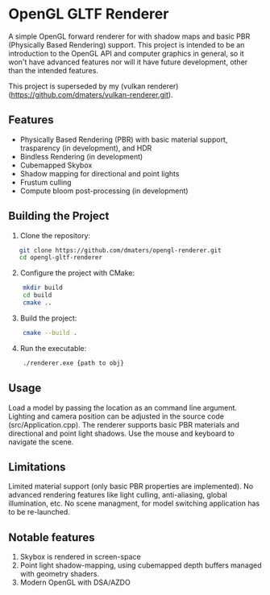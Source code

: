 # OpenGL GLTF Renderer

A simple OpenGL forward renderer for with shadow maps and basic PBR (Physically Based Rendering) support. This project is intended to be an introduction to the OpenGL API and computer graphics in general, so it won't have advanced features nor will it have future development, other than the intended features. 

This project is superseded by my (vulkan renderer)(https://github.com/dmaters/vulkan-renderer.git).


## Features
- Physically Based Rendering (PBR) with basic material support, trasparency (in development), and HDR
- Bindless Rendering (in development)
- Cubemapped Skybox
- Shadow mapping for directional and point lights
- Frustum culling
- Compute bloom post-processing (in development)


## Building the Project
1. Clone the repository:
```bash
   git clone https://github.com/dmaters/opengl-renderer.git
   cd opengl-gltf-renderer
```
2. Configure the project with CMake:
```bash
    mkdir build
    cd build
    cmake ..
```
3. Build the project:

```bash
    cmake --build .
```
4. Run the executable:

```bash
    ./renderer.exe {path to obj}
```

## Usage

Load a model by passing the location as an command line argument.
Lighting and camera position can be adjusted in the source code (src/Application.cpp).
The renderer supports basic PBR materials and directional and point light shadows.
Use the mouse and keyboard to navigate the scene.

## Limitations

Limited material support (only basic PBR properties are implemented).
No advanced rendering features like light culling, anti-aliasing, global illumination, etc. 
No scene managment, for model switching application has to be re-launched.

## Notable features

1. Skybox is rendered in screen-space
2. Point light shadow-mapping, using cubemapped depth buffers managed with geometry shaders.
3. Modern OpenGL with DSA/AZDO 